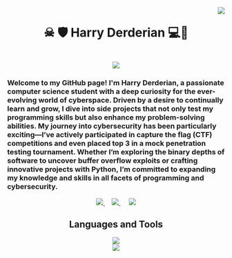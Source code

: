 <img align="right" src="https://visitor-badge.laobi.icu/badge?page_id=HarryDerderian.HarryDerderian" />

<h1 align="center">☠ 🛡 Harry Derderian 💻🔑</h1>
<h1 align="center">
    <img src="https://readme-typing-svg.herokuapp.com/?font=Righteous&size=35&center=true&vCenter=true&width=500&height=70&duration=3000&lines=Virtual+Pioneer+;+Programmer+;+Pentester+;+Problem+Solver+;+Algorithm+Alchemist;+Cybersecurity+Savant+;+Code+Connoisseur+;+Syntactic+Sugar+Maestro+;+Binary+Wizard+;+Debugging+Demigod+;+Malware+Mangler+;" />
</h1>
<h3>Welcome to my GitHub page! I'm Harry Derderian, a passionate computer science student with a deep curiosity for the ever-evolving world of cyberspace. Driven by a desire to continually learn and grow, I dive into side projects that not only test my programming skills but also enhance my problem-solving abilities.
My journey into cybersecurity has been particularly exciting—I’ve actively participated in capture the flag (CTF) competitions and even placed top 3 in a mock penetration testing tournament. Whether I’m exploring the binary depths of software to uncover buffer overflow exploits or crafting innovative projects with Python, I’m committed to expanding my knowledge and skills in all facets of programming and cybersecurity.</h3>
<div align="center"> 
  <a href="https://www.linkedin.com/in/harryderderian/" target="_blank">
    <img src="https://img.shields.io/badge/LinkedIn-9FEF00?style=for-the-badge&logo=linkedin&logoColor=blue" target="_blank" />
  </a>
    &nbsp;&nbsp;&nbsp;
  <a href="https://app.hackthebox.com/profile/1661112" target="_blank">
    <img src="https://img.shields.io/badge/hackthebox-9FEF00?style=for-the-badge&logo=hackthebox&logoColor=brightgreen" target="_blank" />
  </a>
    &nbsp;&nbsp;&nbsp;&nbsp;
  <a href="mailto:harrygeorgederderianiii@gmail.com">
    <img src="https://img.shields.io/badge/Gmail-9FEF00?style=for-the-badge&logo=gmail&logoColor=red"/>
  </a>
</div>


<div align="center">
    <h2>Languages and Tools</h2>
    <img src="https://skillicons.dev/icons?i=kali,vim,windows,linux,bash" /><br>
    <img src="https://skillicons.dev/icons?i=python,java,cpp,mysql,sqlite,vscode,visualstudio,ai,git,github" /><br>
</div>